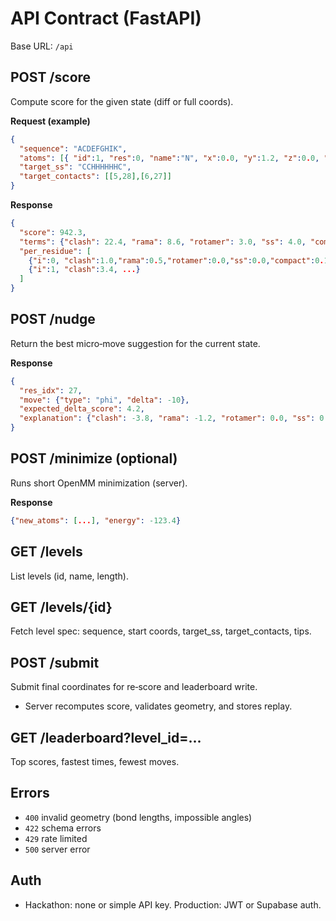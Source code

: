 # API Contract (FastAPI)

Base URL: `/api`

## POST /score
Compute score for the given state (diff or full coords).

**Request (example)**
```json
{
  "sequence": "ACDEFGHIK",
  "atoms": [{ "id":1, "res":0, "name":"N", "x":0.0, "y":1.2, "z":0.0, "elem":"N" }, ...],
  "target_ss": "CCHHHHHHC",
  "target_contacts": [[5,28],[6,27]]
}
```
**Response**
```json
{
  "score": 942.3,
  "terms": {"clash": 22.4, "rama": 8.6, "rotamer": 3.0, "ss": 4.0, "compact": 2.1, "hbond": 1.0},
  "per_residue": [
    {"i":0, "clash":1.0,"rama":0.5,"rotamer":0.0,"ss":0.0,"compact":0.1,"hbond":0.0},
    {"i":1, "clash":3.4, ...}
  ]
}
```

## POST /nudge
Return the best micro‑move suggestion for the current state.

**Response**
```json
{
  "res_idx": 27,
  "move": {"type": "phi", "delta": -10},
  "expected_delta_score": 4.2,
  "explanation": {"clash": -3.8, "rama": -1.2, "rotamer": 0.0, "ss": 0.0, "hbond": +1.0}
}
```

## POST /minimize (optional)
Runs short OpenMM minimization (server).

**Response**
```json
{"new_atoms": [...], "energy": -123.4}
```

## GET /levels
List levels (id, name, length).

## GET /levels/{id}
Fetch level spec: sequence, start coords, target_ss, target_contacts, tips.

## POST /submit
Submit final coordinates for re‑score and leaderboard write.
- Server recomputes score, validates geometry, and stores replay.

## GET /leaderboard?level_id=...
Top scores, fastest times, fewest moves.

## Errors
- `400` invalid geometry (bond lengths, impossible angles)
- `422` schema errors
- `429` rate limited
- `500` server error

## Auth
- Hackathon: none or simple API key. Production: JWT or Supabase auth.
